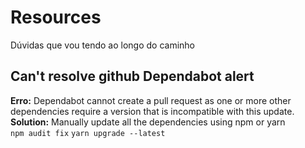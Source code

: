 # Resources

Dúvidas que vou tendo ao longo do caminho

## Can't resolve github Dependabot alert
**Erro:** Dependabot cannot create a pull request as one or more other dependencies require a version that is incompatible with this update.
**Solution:** Manually update all the dependencies using npm or yarn  
	`npm audit fix`
	`yarn upgrade --latest`
